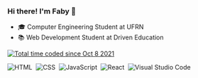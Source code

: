 ### Hi there! I'm Faby 👋

- 🎓 Computer Engineering Student at UFRN
- 📚 Web Development Student at Driven Education

<a href="https://wakatime.com/@c8aa7ac6-bc6e-48aa-b4a8-7836c4fe5dc5"><img src="https://wakatime.com/badge/user/c8aa7ac6-bc6e-48aa-b4a8-7836c4fe5dc5.svg" alt="Total time coded since Oct 8 2021" /></a>

![HTML](https://img.shields.io/badge/-HTML-05122A?style=flat&logo=HTML5)&nbsp;
![CSS](https://img.shields.io/badge/-CSS-05122A?style=flat&logo=CSS3&logoColor=1572B6)&nbsp;
![JavaScript](https://img.shields.io/badge/-JavaScript-05122A?style=flat&logo=javascript)&nbsp;
![React](https://img.shields.io/badge/-React-05122A?style=flat&logo=react)&nbsp;
![Visual Studio Code](https://img.shields.io/badge/-Visual%20Studio%20Code-05122A?style=flat&logo=visual-studio-code&logoColor=007ACC)&nbsp;
<!--
**fabianylopes/fabianylopes** is a ✨ _special_ ✨ repository because its `README.md` (this file) appears on your GitHub profile.

Here are some ideas to get you started:

- 🌱 I’m currently learning ...
- 👯 I’m looking to collaborate on ...
- 🤔 I’m looking for help with ...
- 💬 Ask me about ...
- 📫 How to reach me: ...
- 😄 Pronouns: ...
- ⚡ Fun fact: ...
-->
